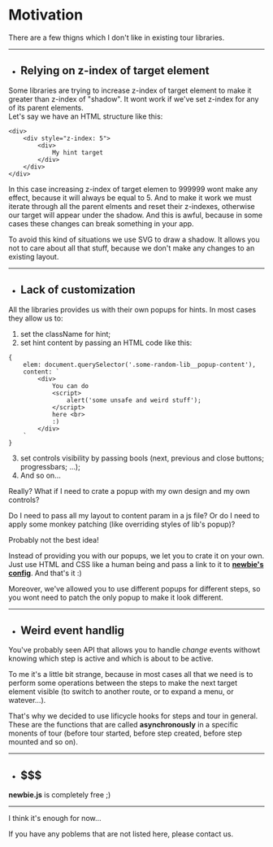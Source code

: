 # Motivation

There are a few thigns which I don't like in existing tour libraries.

---

-   ## Relying on z-index of target element

Some libraries are trying to increase z-index of target element to make it greater than z-index of "shadow". It wont work if we've set z-index for any of its parent elements.  
Let's say we have an HTML structure like this:

```
<div>
    <div style="z-index: 5">
        <div>
            My hint target
        </div>
    </div>
</div>
```

In this case increasing z-index of target elemen to 999999 wont make any effect, because it will always be equal to 5. And to make it work we must iterate through all the parent elments and reset their z-indexes, otherwise our target will appear under the shadow. And this is awful, because in some cases these changes can break something in your app.

To avoid this kind of situations we use SVG to draw a shadow. It allows you not to care about all that stuff, because we don't make any changes to an existing layout.

---

-   ## Lack of customization

All the libraries provides us with their own popups for hints. In most cases they allow us to:

1. set the className for hint;
2. set hint content by passing an HTML code like this:

```
{
    elem: document.querySelector('.some-random-lib__popup-content'),
    content: `
        <div>
            You can do
            <script>
                alert('some unsafe and weird stuff');
            </script>
            here <br>
            :)
        </div>
    `
}
```

3. set controls visibility by passing bools (next, previous and close buttons; progressbars; ...);
4. And so on...

Really? What if I need to crate a popup with my own design and my own controls?

Do I need to pass all my layout to content param in a js file? Or do I need to apply some monkey patching (like overriding styles of lib's popup)?

Probably not the best idea!

Instead of providing you with our popups, we let you to crate it on your own. Just use HTML and CSS like a human being and pass a link to it to [**newbie's config**](https://github.com/cosmas375/newbie.js/tree/master/doc/ConfigurationReference.md). And that's it :)

Moreover, we've allowed you to use different popups for different steps, so you wont need to patch the only popup to make it look different.

---

-   ## Weird event handlig

You've probably seen API that allows you to handle _change_ events withowt knowing which step is active and which is about to be active.

To me it's a little bit strange, because in most cases all that we need is to perform some operations between the steps to make the next target element visible (to switch to another route, or to expand a menu, or watever...).

That's why we decided to use lificycle hooks for steps and tour in general. These are the functions that are called **asynchronously** in a specific monents of tour (before tour started, before step created, before step mounted and so on).

---

-   ## $$$

**newbie.js** is completely free ;)

---

I think it's enough for now...

If you have any poblems that are not listed here, please contact us.
